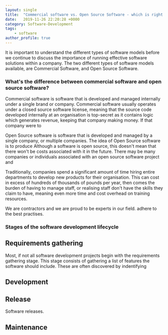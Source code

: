 ```yaml
---
layout: single
title:  "Commercial software vs. Open Source Software - which is right for me?"
date:   2019-11-26 22:20:28 +0000
category: Software-Development
tags: 
    - software
author_profile: true
---
```


It is important to understand the different types of software models before we continue to discuss the importance of running effective software solutions within a company. The two different types of software models available, are Commercial Software, and Open Source Software.

### What's the difference between commercial software and open source software?
Commercial software is software that is developed and managed internally under a single brand or company. Commercial software usually operates under a closed source software license, meaning that the source code developed internally at an organisation is top-secret as it contains logic which generates revenue, keeping that company making money. If that company were to 

Open Source software is software that is developed and managed by a single company, or multiple companies. The idea of Open Source software is to produce 
Although a software is open source, this doesn't mean that there won't be costs associated with it in the future.
There may be many companies or individuals associated with an open source software project and 


Traditionally, companies spend a significant amount of time hiring entire departments to develop new products for their organisation. This can cost in excess of hundreds of thousands of pounds per year, then comes the burden of having to manage staff, or realising staff don't have the skills they claim to have, meaning even more time and cost overhead on training resources.

We are contractors and we are proud to be experts in our field. adhere to the best practises.

### Stages of the software development lifecycle

## Requirements gathering
Most, if not all software development projects begin with the requirements gathering stage. This stage consists of gathering a list of features the software should include. These are often discovered by indentifying 

## Development

## Release
Software releases. 

## Maintenance 
